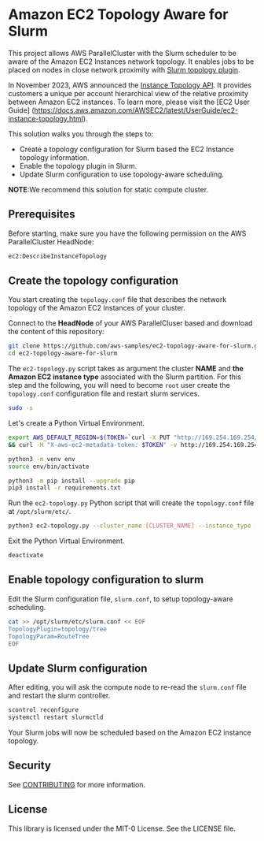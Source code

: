 # Amazon EC2 Topology Aware for Slurm

This project allows AWS ParallelCluster with the Slurm scheduler to be aware of the Amazon EC2 Instances network topology.
It enables jobs to be placed on nodes in close network proximity with [Slurm topology plugin](https://slurm.schedmd.com/topology.html).

In November 2023, AWS announced the [Instance Topology API](https://aws.amazon.com/about-aws/whats-new/2023/11/instance-topology-api-ml-hpc-workloads/).
It provides customers a unique per account hierarchical view of the relative proximity between Amazon EC2 instances.
To learn more, please visit the [EC2 User Guide] (https://docs.aws.amazon.com/AWSEC2/latest/UserGuide/ec2-instance-topology.html).

This solution walks you through the steps to:
- Create a topology configuration for Slurm based the EC2 Instance topology information.
- Enable the topology plugin in Slurm.
- Update Slurm configuration to use topology-aware scheduling.

**NOTE**:We recommend this solution for static compute cluster.

## Prerequisites

Before starting, make sure you have the following permission on the AWS ParallelCluster HeadNode:
```bash
ec2:DescribeInstanceTopology
```

## Create the topology configuration
You start creating the `topology.conf` file that describes the network topology of the Amazon EC2 Instances of your cluster.

Connect to the **HeadNode** of your AWS ParallelCluser based and download the content of this repository:
```bash
git clone https://github.com/aws-samples/ec2-topology-aware-for-slurm.git
cd ec2-topology-aware-for-slurm
```

The `ec2-topology.py` script takes as argument the cluster **NAME** and **the Amazon EC2 instance type** associated with the Slurm partition.
For this step and the following, you will need to become `root` user create the `topology.conf` configuration file and restart slurm services.
```bash
sudo -s
```

Let's create a Python Virtual Environment.
```bash
export AWS_DEFAULT_REGION=$(TOKEN=`curl -X PUT "http://169.254.169.254/latest/api/token" -H "X-aws-ec2-metadata-token-ttl-seconds: 21600"` \
&& curl -H "X-aws-ec2-metadata-token: $TOKEN" -v http://169.254.169.254/latest/meta-data/placement/region)

python3 -m venv env
source env/bin/activate

python3 -m pip install --upgrade pip
pip3 install -r requirements.txt
```

Run the `ec2-topology.py` Python script that will create the `topology.conf` file at `/opt/slurm/etc/`.
```bash
python3 ec2-topology.py --cluster_name [CLUSTER_NAME] --instance_type [INSTANCE_TYPE]
```

Exit the Python Virtual Environment.

```bash
deactivate
```

## Enable topology configuration to slurm

Edit the Slurm configuration file, `slurm.conf`, to setup topology-aware scheduling.

```bash
cat >> /opt/slurm/etc/slurm.conf << EOF
TopologyPlugin=topology/tree
TopologyParam=RouteTree
EOF
```

## Update Slurm configuration

After editing, you will ask the compute node to re-read the `slurm.conf` file and restart the slurm controller.

```bash
scontrol reconfigure
systemctl restart slurmctld
```

Your Slurm jobs will now be scheduled based on the Amazon EC2 instance topology.

## Security

See [CONTRIBUTING](CONTRIBUTING.md#security-issue-notifications) for more information.

## License

This library is licensed under the MIT-0 License. See the LICENSE file.

